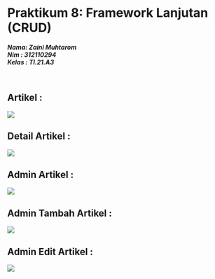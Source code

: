 # Praktikum 8: Framework Lanjutan (CRUD)

**_Nama: Zaini Muhtarom_** <br/>
**_Nim : 312110294_** <br/>
**_Kelas : TI.21.A3_** <br/>

<br/>

## Artikel : 
<img src="./img/artikel.jpg">

<br/>

## Detail Artikel : 
<img src="./img/detail-artikel.jpg">

<br/>

## Admin Artikel : 
<img src="./img/admin-artikel.jpg">

<br/>

## Admin Tambah Artikel : 
<img src="./img/admin-tambah-artikel.jpg">

<br/>

## Admin Edit Artikel : 
<img src="./img/admin-edit-artikel.jpg">

<br/>

